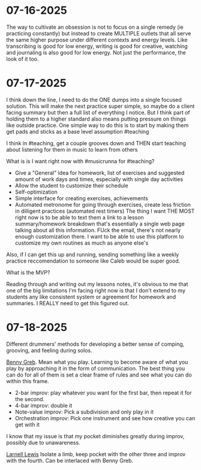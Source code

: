 # 07-16-2025

The way to cultivate an obsession is not to focus on a single remedy (ie practicing constantly) but instead to create MULTIPLE outlets that all serve the same higher purpose under different contexts and energy levels. Like transcribing is good for low energy, writing is good for creative, watching and journaling is also good for low energy. Not just the performance, the look of it too. 

# 07-17-2025

I think down the line, I need to do the ONE dumps into a single focused solution. This will make the next practice super simple, so maybe do a client facing summary but then a full list of everything I notice. But I think part of holding them to a higher standard also means putting pressure on things like outside practice. One simple way to do this is to start by making them get pads and sticks as a base level assumption #teaching

I think in #teaching, get a couple grooves down and THEN start teaching about listening for them in music to learn from others

What is is I want right now with #musicrunna for #teaching?
- Give a "General" idea for homework, list of exercises and suggested amount of work days and times, especially with single day activities
- Allow the student to customize their schedule
- Self-optimization
- Simple interface for creating exercises, achievements
- Automated metronome for going through exercises, create less friction in dilligent practices (automated rest timers)
The thing I want THE MOST right now is to be able to text them a link to a lesson summary/homework breakdown that's essentially a single web page talking about all this information. FUck the email, there's not nearly enough customization there. I want to be able to use this platform to customize my own routines as much as anyone else's

Also, if I can get this up and running, sending something like a weekly practice reccomendation to someone like Caleb would be super good.

What is the MVP?

Reading through and writing out my lessons notes, it's obvious to me that one of the big limitations I'm facing right now is that I don't extend to my students any like consistent system or agreement for homework and summaries. I REALLY need to get this figured out.

# 07-18-2025

Different drummers' methods for developing a better sense of comping, grooving, and feeling during solos.

[Benny Greb](www.youtube.com/watch?v=8XI2aHSBTnU). Mean what you play. Learning to become aware of what you play by approaching it in the form of communication. The best thing you can do for all of them is set a clear frame of rules and see what you can do within this frame.
- 2-bar improv: play whatever you want for the first bar, then repeat it for the second.
- 4-bar improv: double it
- Note-value improv: Pick a subdivision and only play in it
- Orchestration improv: Pick one instrument and see how creative you can get with it

I know that my issue is that my pocket diminishes greatly during improv, possibly due to unawareness.

[Larnell Lewis]() Isolate a limb, keep pocket with the other three and improv with the fourth. Can be interlaced with Benny Greb.
